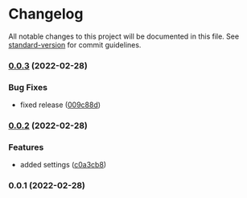 # Changelog

All notable changes to this project will be documented in this file. See [standard-version](https://github.com/conventional-changelog/standard-version) for commit guidelines.

### [0.0.3](https://github.com/valentine195/vault-picker/compare/0.0.2...0.0.3) (2022-02-28)


### Bug Fixes

* fixed release ([009c88d](https://github.com/valentine195/vault-picker/commit/009c88d309271516d0abb227e6e92f1b136e5026))

### [0.0.2](https://github.com/valentine195/vault-picker/compare/0.0.1...0.0.2) (2022-02-28)


### Features

* added settings ([c0a3cb8](https://github.com/valentine195/vault-picker/commit/c0a3cb82b92b8e7075b1956291418fe3d98e9f15))

### 0.0.1 (2022-02-28)
